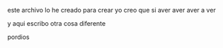 este archivo lo he creado para crear 
yo creo que si
aver aver aver 
a ver


y aqui escribo otra cosa diferente



pordios

